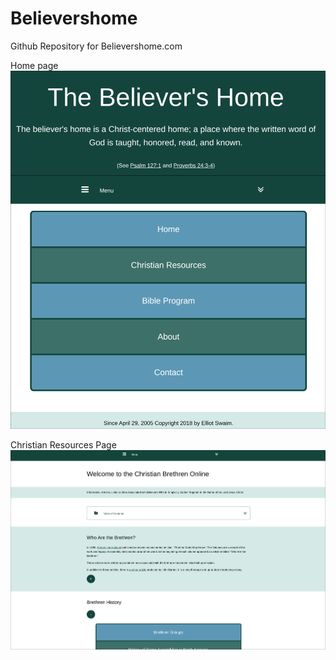 # Believershome
Github Repository for Believershome.com

Home page
![Image 1](screenshots/Believershome1.png)

Christian Resources Page
![Image 2](screenshots/Believershome2.png)
